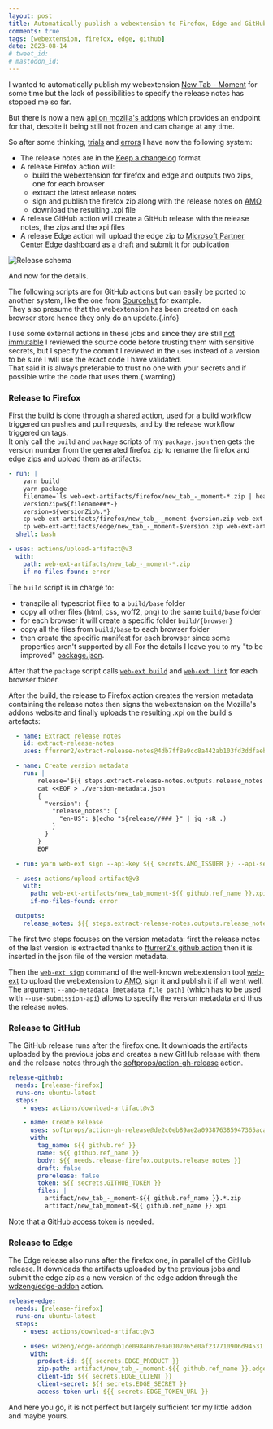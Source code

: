 ```yaml
---
layout: post
title: Automatically publish a webextension to Firefox, Edge and GitHub
comments: true
tags: [webextension, firefox, edge, github]
date: 2023-08-14
# tweet_id: 
# mastodon_id: 
---
```


I wanted to automatically publish my webextension [New Tab - Moment](https://github.com/laedit/new-tab-moment) for some time but the lack of possibilities to specify the release notes has stopped me so far.

But there is now a new [api on mozilla's addons](https://addons-server.readthedocs.io/en/latest/topics/api/addons.html) which provides an endpoint for that, despite it being still not frozen and can change at any time.  

So after some thinking, [trials](https://github.com/mozilla/web-ext/issues/2686) and [errors](https://github.com/mozilla/web-ext/issues/2691) I have now the following system:

- The release notes are in the [Keep a changelog](https://keepachangelog.com) format
- A release Firefox action will:
  - build the webextension for firefox and edge and outputs two zips, one for each browser
  - extract the latest release notes
  - sign and publish the firefox zip along with the release notes on [AMO](https://addons.mozilla.org/)
  - download the resulting .xpi file
- A release GitHub action will create a GitHub release with the release notes, the zips and the xpi files
- A release Edge action will upload the edge zip to [Microsoft Partner Center Edge dashboard](https://partner.microsoft.com/en-us/dashboard/microsoftedge/overview) as a draft and submit it for publication

![Release schema](/resources/automatically-publish-webextension-to-firefox-edge-and-github/Release-schema.png)

And now for the details.

The following scripts are for GitHub actions but can easily be ported to another system, like the one from [Sourcehut](https://sourcehut.org/) for example.  
They also presume that the webextension has been created on each browser store hence they only do an update.{.info}

I use some external actions in these jobs and since they are still [not immutable](https://github.com/github/roadmap/issues/592) I reviewed the source code before trusting them with sensitive secrets, but I specify the commit I reviewed in the `uses` instead of a version to be sure I will use the exact code I have validated.  
That said it is always preferable to trust no one with your secrets and if possible write the code that uses them.{.warning}

### Release to Firefox
First the build is done through a shared action, used for a build workflow triggered on pushes and pull requests, and by the release workflow triggered on tags.  
It only call the `build` and `package` scripts of my `package.json` then gets the version number from the generated firefox zip to rename the firefox and edge zips and upload them as artifacts:

```yml
- run: |
    yarn build
    yarn package
    filename=`ls web-ext-artifacts/firefox/new_tab_-_moment-*.zip | head`
    versionZip=${filename##*-}
    version=${versionZip%.*}
    cp web-ext-artifacts/firefox/new_tab_-_moment-$version.zip web-ext-artifacts/new_tab_-_moment-$version.firefox.zip
    cp web-ext-artifacts/edge/new_tab_-_moment-$version.zip web-ext-artifacts/new_tab_-_moment-$version.edge.zip
  shell: bash

- uses: actions/upload-artifact@v3
  with:
    path: web-ext-artifacts/new_tab_-_moment-*.zip
    if-no-files-found: error
```

The `build` script is in charge to:
- transpile all typescript files to a `build/base` folder
- copy all other files (html, css, woff2, png) to the same `build/base` folder
- for each browser it will create a specific folder `build/{browser}`
- copy all the files from `build/base` to each browser folder
- then create the specific manifest for each browser since some properties aren't supported by all
For the details I leave you to my "to be improved" [package.json](https://github.com/laedit/new-tab-moment/blob/master/package.json).

After that the `package` script calls [`web-ext build`](https://extensionworkshop.com/documentation/develop/web-ext-command-reference/#web-ext-build) and [`web-ext lint`](https://extensionworkshop.com/documentation/develop/web-ext-command-reference/#web-ext-lint) for each browser folder.

After the build, the release to Firefox action creates the version metadata containing the release notes then signs the webextension on the Mozilla's addons website and finally uploads the resulting .xpi on the build's artefacts:

```yml
  - name: Extract release notes
    id: extract-release-notes
    uses: ffurrer2/extract-release-notes@4db7ff8e9cc8a442ab103fd3ddfaebd0f8f36e4c

  - name: Create version metadata
    run: |
        release='${{ steps.extract-release-notes.outputs.release_notes }}'
        cat <<EOF > ./version-metadata.json
        {
          "version": {
            "release_notes": {
              "en-US": $(echo "${release//### }" | jq -sR .)
            }
          }
        }
        EOF

  - run: yarn web-ext sign --api-key ${{ secrets.AMO_ISSUER }} --api-secret ${{ secrets.AMO_SECRET }} --use-submission-api --channel=listed --source-dir build/firefox --amo-metadata ./version-metadata.json

  - uses: actions/upload-artifact@v3
    with:
      path: web-ext-artifacts/new_tab_moment-${{ github.ref_name }}.xpi
      if-no-files-found: error

  outputs:
    release_notes: ${{ steps.extract-release-notes.outputs.release_notes }}
```

The first two steps focuses on the version metadata: first the release notes of the last version is extracted thanks to [ffurrer2's github action](https://github.com/ffurrer2/extract-release-notes/) then it is inserted in the json file of the version metadata.

Then the [`web-ext sign`](https://extensionworkshop.com/documentation/develop/web-ext-command-reference/#web-ext-sign) command of the well-known webextension tool [web-ext](https://extensionworkshop.com/documentation/develop/getting-started-with-web-ext/) to upload the webextension to [AMO](https://addons.mozilla.org/), sign it and publish it if all went well.  
The argument `--amo-metadata [metadata file path]` (which has to be used with `--use-submission-api`) allows to specify the version metadata and thus the release notes.

### Release to GitHub
The GitHub release runs after the firefox one. It downloads the artifacts uploaded by the previous jobs and creates a new GitHub release with them and the release notes through the [softprops/action-gh-release](https://github.com/softprops/action-gh-release) action.

```yml
release-github:
  needs: [release-firefox]
  runs-on: ubuntu-latest
  steps:
    - uses: actions/download-artifact@v3

    - name: Create Release
      uses: softprops/action-gh-release@de2c0eb89ae2a093876385947365aca7b0e5f844
      with:
        tag_name: ${{ github.ref }}
        name: ${{ github.ref_name }}
        body: ${{ needs.release-firefox.outputs.release_notes }}
        draft: false
        prerelease: false
        token: ${{ secrets.GITHUB_TOKEN }}
        files: |
          artifact/new_tab_-_moment-${{ github.ref_name }}.*.zip
          artifact/new_tab_moment-${{ github.ref_name }}.xpi
```

Note that a [GitHub access token](https://docs.github.com/en/authentication/keeping-your-account-and-data-secure/managing-your-personal-access-tokens) is needed.

### Release to Edge
The Edge release also runs after the firefox one, in parallel of the GitHub release. It downloads the artifacts uploaded by the previous jobs and submit the edge zip as a new version of the edge addon through the [wdzeng/edge-addon](https://github.com/wdzeng/edge-addon) action.

```yml
release-edge:
  needs: [release-firefox]
  runs-on: ubuntu-latest
  steps:
    - uses: actions/download-artifact@v3

    - uses: wdzeng/edge-addon@b1ce0984067e0a0107065e0af237710906d94531
      with:
        product-id: ${{ secrets.EDGE_PRODUCT }}
        zip-path: artifact/new_tab_-_moment-${{ github.ref_name }}.edge.zip
        client-id: ${{ secrets.EDGE_CLIENT }}
        client-secret: ${{ secrets.EDGE_SECRET }}
        access-token-url: ${{ secrets.EDGE_TOKEN_URL }}
```

And here you go, it is not perfect but largely sufficient for my little addon and maybe yours.